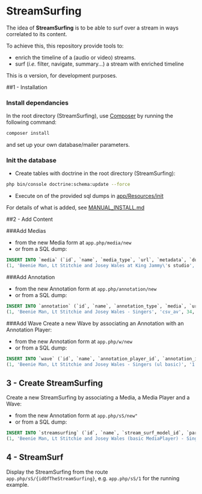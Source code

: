 # StreamSurfing

The idea of **StreamSurfing** is to be able to surf over a stream in ways correlated to its content.

To achieve this, this repository provide tools to: 
- enrich the timeline of a (audio or video) streams. 
- surf (_i.e._ filter, navigate, summary...) a stream with enriched timeline

This is &alpha; version, for development purposes.

##1 - Installation

### Install dependancies

In the root directory (StreamSurfing),  use [Composer](https://getcomposer.org/) by running the following command:
```bash
composer install
```
and set up your own database/mailer parameters.

### Init the database
- Create tables with doctrine in the root directory (StreamSurfing): 
```bash
php bin/console doctrine:schema:update --force
```
- Execute on of the provided sql dumps in [app/Resources/init](https://github.com/adrien-vieilleribiere/StreamSurfing/tree/master/app/Resources/init)
    
For details of what is added, see [MANUAL_INSTALL.md](https://github.com/adrien-vieilleribiere/StreamSurfing/tree/master/MANUAL_INSTALL.md)



##2 - Add Content

###Add Medias
- from  the new Media form at `app.php/media/new`
- or from a SQL dump:
 ```sql
INSERT INTO `media` (`id`, `name`, `media_type`, `url`, `metadata`, `duration`) VALUES
(1, 'Beenie Man, Lt Stitchie and Josey Wales at King Jammy\'s studio', 21000, 'https://www.youtube.com/watch?v=MCzd8LgUgeQ', '{"name":"Beenie Man, Lt Stitchie and Josey Wales at King Jammy\'s studio","idPlatform":"MCzd8LgUgeQ"}', 1665);
 ```

###Add Annotation
- from the new Annotation form at `app.php/annotation/new`
- or from a SQL dump:
 ```sql
INSERT INTO `annotation` (`id`, `name`, `annotation_type`, `media`, `url`, `scheme`) VALUES
(1, 'Beenie Man, Lt Stitchie and Josey Wales - Singers', 'csv_av', 34, '/av/annot/MCzd8LgUgeQ_KingJammys.csv', '3');
 ```

###Add Wave
Create a new Wave by associating an Annotation with an Annotation Player: 
- from the new Annotation form at `app.php/w/new`
- or from a SQL dump:
 ```sql
INSERT INTO `wave` (`id`, `name`, `annotation_player_id`, `annotation_id`, `param`) VALUES
(1, 'Beenie Man, Lt Stitchie and Josey Wales - Singers (ul basic)', '1', '1', NULL);
```

## 3 - Create StreamSurfing
Create a new StreamSurfing by associating a Media, a Media Player and a Wave: 
- from the new Annotation form at `app.php/sS/new"`
- or from a SQL dump:
 ```sql
INSERT INTO `streamsurfing` (`id`, `name`, `stream_surf_model_id`, `param`, `stream_surf_media_player_id`, `stream_surf_media_id`, `stream_surf_wave_id`) VALUES
(1, 'Beenie Man, Lt Stitchie and Josey Wales (basic MediaPlayer) - Singers (ul basic)', 1, '{\'test\': 42}', 1, 1, '1');
```

## 4 - StreamSurf
Display the StreamSurfing from the route `app.php/sS/{idOfTheStreamSurfing}`, 
e.g. `app.php/sS/1` for the running example.




